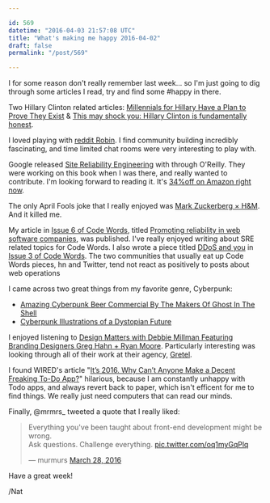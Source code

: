 ```yaml
---

id: 569
datetime: "2016-04-03 21:57:08 UTC"
title: "What's making me happy 2016-04-02"
draft: false
permalink: "/post/569"

---
```


I for some reason don't really remember last week... so I'm just going to dig through some articles I read, try and find some #happy in there.

Two Hillary Clinton related articles: [Millennials for Hillary Have a Plan to Prove They Exist](http://www.wired.com/2016/03/millennials-hillary-plan-prove-exist/) & [This may shock you: Hillary Clinton is fundamentally honest](http://www.theguardian.com/commentisfree/2016/mar/28/hillary-clinton-honest-transparency-jill-abramson).

I loved playing with [reddit Robin](http://www.redditblog.com/2016/04/robin.html). I find community building incredibly fascinating, and time limited chat rooms were very interesting to play with.

Google released [Site Reliability Engineering](http://shop.oreilly.com/product/0636920041528.do) with through O'Reilly. They were working on this book when I was there, and really wanted to contribute. I'm looking forward to reading it.  It's [34%off on Amazon right now](http://amzn.to/1RVWHYr).

The only April Fools joke that I really enjoyed was [Mark Zuckerberg × H&M](http://markforhm.com/). And it killed me.

My article in [Issue 6 of Code Words](https://codewords.recurse.com/issues/six), titled [Promoting reliability in web software companies](https://codewords.recurse.com/issues/six/promoting-reliability-in-web-software-companies), was published. I've really enjoyed writing about SRE related topics for Code Words. I also wrote a piece titled [DDoS and you](https://codewords.recurse.com/issues/three/ddos-and-you) in [Issue 3 of Code Words](https://codewords.recurse.com/issues/three). The two communities that usually eat up Code Words pieces, hn and Twitter, tend not react as positively to posts about web operations

I came across two great things from my favorite genre, Cyberpunk:

 - [Amazing Cyberpunk Beer Commercial By The Makers Of Ghost In The Shell](http://io9.gizmodo.com/amazing-cyberpunk-beer-commercial-by-the-makers-of-ghos-1554510274)
 -  [Cyberpunk Illustrations of a Dystopian Future](http://thecreatorsproject.vice.com/blog/cyberpunk-art-book-gonzales)

I enjoyed listening to [Design Matters with Debbie Millman Featuring Branding Designers Greg Hahn + Ryan Moore](http://designobserver.com/feature/greg-hahn--ryan-moore/39250/). Particularly interesting was looking through all of their work at their agency, [Gretel](http://gretelny.com/).

I found WIRED's article "[It’s 2016. Why Can’t Anyone Make a Decent Freaking To-Do App?](http://www.wired.com/2016/03/best-to-do-list-app?mbid=social_fb)" hilarious, because I am constantly unhappy with Todo apps, and always revert back to paper, which isn't efficent for me to find things. We really just need computers that can read our minds.

Finally, @mrmrs_ tweeted a quote that I really liked:

<blockquote class="twitter-tweet" data-lang="en"><p lang="en" dir="ltr">Everything you&#39;ve been taught about front-end development might be wrong. <br>Ask questions. Challenge everything. <a href="https://t.co/oq1myGqPlq">pic.twitter.com/oq1myGqPlq</a></p>&mdash; murmurs <a href="https://twitter.com/mrmrs_/status/714594239502557184">March 28, 2016</a></blockquote>
<script async src="//platform.twitter.com/widgets.js" charset="utf-8"></script>

Have a great week!

/Nat


